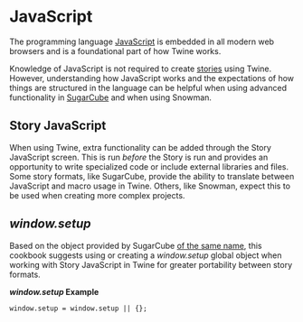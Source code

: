 # JavaScript

The programming language [JavaScript](https://en.wikipedia.org/wiki/JavaScript) is embedded in all modern web browsers and is a foundational part of how Twine works.

Knowledge of JavaScript is not required to create [stories](../terms/terms_stories.md) using Twine. However, understanding how JavaScript works and the expectations of how things are structured in the language can be helpful when using advanced functionality in [SugarCube](../terms/terms_storyformats.md) and when using Snowman.

## Story JavaScript

When using Twine, extra functionality can be added through the Story JavaScript screen. This is run *before* the Story is run and provides an opportunity to write specialized code or include external libraries and files. Some story formats, like SugarCube, provide the ability to translate between JavaScript and macro usage in Twine. Others, like Snowman, expect this to be used when creating more complex projects.

## *window.setup*

Based on the object provided by SugarCube [of the same name](http://www.motoslave.net/sugarcube/2/docs/special-names.html#special-variables-setup), this cookbook suggests using or creating a *window.setup* global object when working with Story JavaScript in Twine for greater portability between story formats.

***window.setup* Example**
```
window.setup = window.setup || {};
```
